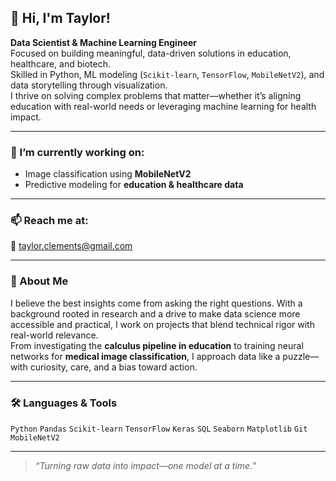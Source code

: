 ## 👋 Hi, I'm Taylor!

**Data Scientist & Machine Learning Engineer**  
Focused on building meaningful, data-driven solutions in education, healthcare, and biotech.  
Skilled in Python, ML modeling (`Scikit-learn`, `TensorFlow`, `MobileNetV2`), and data storytelling through visualization.  
I thrive on solving complex problems that matter—whether it’s aligning education with real-world needs or leveraging machine learning for health impact.

---

### 🔭 I’m currently working on:
- Image classification using **MobileNetV2**
- Predictive modeling for **education & healthcare data**

---

### 📫 Reach me at:
📧 taylor.clements@gmail.com

---

### 📄 About Me
I believe the best insights come from asking the right questions. With a background rooted in research and a drive to make data science more accessible and practical, I work on projects that blend technical rigor with real-world relevance.  
From investigating the **calculus pipeline in education** to training neural networks for **medical image classification**, I approach data like a puzzle—with curiosity, care, and a bias toward action.

---

### 🛠️ Languages & Tools
`Python` `Pandas` `Scikit-learn` `TensorFlow` `Keras` `SQL` `Seaborn` `Matplotlib` `Git` `MobileNetV2`

---

> _“Turning raw data into impact—one model at a time.”_